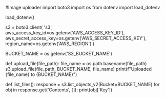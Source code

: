 #Image uploader 
import boto3
import os
from dotenv import load_dotenv

load_dotenv()

s3 = boto3.client(
    's3',
    aws_access_key_id=os.getenv('AWS_ACCESS_KEY_ID'),
    aws_secret_access_key=os.getenv('AWS_SECRET_ACCESS_KEY'),
    region_name=os.getenv('AWS_REGION')
)

BUCKET_NAME = os.getenv('S3_BUCKET_NAME')

def upload_file(file_path):
    file_name = os.path.basename(file_path)
    s3.upload_file(file_path, BUCKET_NAME, file_name)
    print(f"Uploaded {file_name} to {BUCKET_NAME}")

def list_files():
    response = s3.list_objects_v2(Bucket=BUCKET_NAME)
    for obj in response.get('Contents', []):
        print(obj['Key'])
